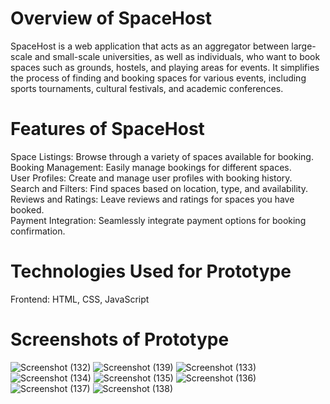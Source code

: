 # Overview of SpaceHost
SpaceHost is a web application that acts as an aggregator between large-scale and small-scale universities, as well as individuals, who want to book spaces such as grounds, hostels, and playing areas for events. It simplifies the process of finding and booking spaces for various events, including sports tournaments, cultural festivals, and academic conferences.

# Features of SpaceHost
Space Listings: Browse through a variety of spaces available for booking.<br>
Booking Management: Easily manage bookings for different spaces.<br>
User Profiles: Create and manage user profiles with booking history.<br>
Search and Filters: Find spaces based on location, type, and availability.<br>
Reviews and Ratings: Leave reviews and ratings for spaces you have booked.<br>
Payment Integration: Seamlessly integrate payment options for booking confirmation.<br>

# Technologies Used for Prototype
Frontend: HTML, CSS, JavaScript

# Screenshots of Prototype
![Screenshot (132)](https://github.com/CodeGuy0/SpaceHost-Prototype/assets/125690497/690cdfae-1c5b-46c3-857d-d95f771823c9)
![Screenshot (139)](https://github.com/CodeGuy0/SpaceHost-Prototype/assets/125690497/7b295dd6-b8b5-426e-957f-5448f832d906)
![Screenshot (133)](https://github.com/CodeGuy0/SpaceHost-Prototype/assets/125690497/87601be0-1e3a-4050-8f39-32f853f94780)
![Screenshot (134)](https://github.com/CodeGuy0/SpaceHost-Prototype/assets/125690497/eb94d5ac-356e-4f73-a5f4-9b745350f638)
![Screenshot (135)](https://github.com/CodeGuy0/SpaceHost-Prototype/assets/125690497/41f80b6b-8525-40e2-9a68-072382a6cfc8)
![Screenshot (136)](https://github.com/CodeGuy0/SpaceHost-Prototype/assets/125690497/a33f84a1-c1a9-4205-82ae-eb422689e96a)
![Screenshot (137)](https://github.com/CodeGuy0/SpaceHost-Prototype/assets/125690497/e61cfe34-4102-484e-8580-38610fa635ee)
![Screenshot (138)](https://github.com/CodeGuy0/SpaceHost-Prototype/assets/125690497/f6278a1d-9bd1-4b5a-967c-edac3cc94946)
